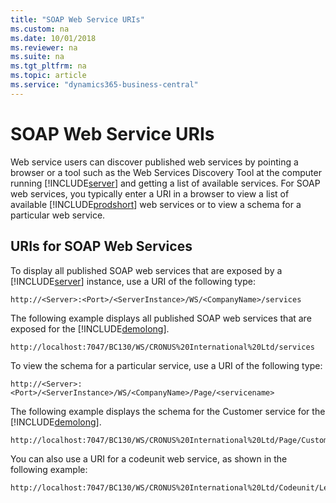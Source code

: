 ```yaml
---
title: "SOAP Web Service URIs"
ms.custom: na
ms.date: 10/01/2018
ms.reviewer: na
ms.suite: na
ms.tgt_pltfrm: na
ms.topic: article
ms.service: "dynamics365-business-central"
---
```

# SOAP Web Service URIs

Web service users can discover published web services by pointing a browser or a tool such as the Web Services Discovery Tool at the computer running [!INCLUDE[server](../developer/includes/server.md)] and getting a list of available services. For SOAP web services, you typically enter a URI in a browser to view a list of available [!INCLUDE[prodshort](../developer/includes/prodshort.md)] web services or to view a schema for a particular web service.  
  
## URIs for SOAP Web Services  
 To display all published SOAP web services that are exposed by a [!INCLUDE[server](../developer/includes/server.md)] instance, use a URI of the following type:  
  
```  
http://<Server>:<Port>/<ServerInstance>/WS/<CompanyName>/services  
```  
  
 The following example displays all published SOAP web services that are exposed for the [!INCLUDE[demolong](../developer/includes/demolong_md.md)].  
  
```  
http://localhost:7047/BC130/WS/CRONUS%20International%20Ltd/services  
```  
  
 To view the schema for a particular service, use a URI of the following type:  
  
```  
http://<Server>:<Port>/<ServerInstance>/WS/<CompanyName>/Page/<servicename>  
```  
  
 The following example displays the schema for the Customer service for the [!INCLUDE[demolong](../developer/includes/demolong_md.md)].  
  
```  
http://localhost:7047/BC130/WS/CRONUS%20International%20Ltd/Page/Customer  
```  
  
You can also use a URI for a codeunit web service, as shown in the following example:  
  
```  
http://localhost:7047/BC130/WS/CRONUS%20International%20Ltd/Codeunit/Letters  
```  
  
